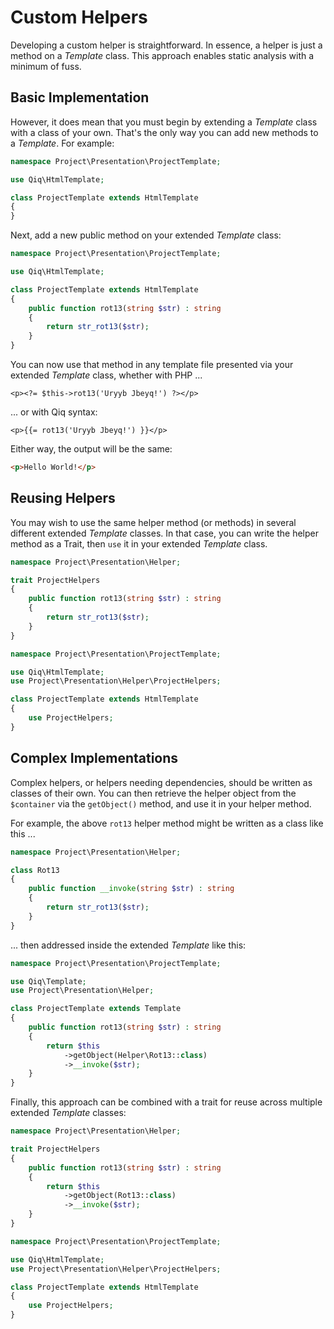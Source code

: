 # Custom Helpers

Developing a custom helper is straightforward. In essence, a helper is just a method on a _Template_ class. This approach enables static analysis with a minimum of fuss.

## Basic Implementation

However, it does mean that you must begin by extending a _Template_ class with a class of your own. That's the only way you can add new methods to a _Template_. For example:

```php
namespace Project\Presentation\ProjectTemplate;

use Qiq\HtmlTemplate;

class ProjectTemplate extends HtmlTemplate
{
}
```

Next, add a new public method on your extended _Template_ class:

```php
namespace Project\Presentation\ProjectTemplate;

use Qiq\HtmlTemplate;

class ProjectTemplate extends HtmlTemplate
{
    public function rot13(string $str) : string
    {
        return str_rot13($str);
    }
}
```

You can now use that method in any template file presented via your extended _Template_ class, whether with PHP ...

```html+php
<p><?= $this->rot13('Uryyb Jbeyq!') ?></p>
```

... or with Qiq syntax:

```qiq
<p>{{= rot13('Uryyb Jbeyq!') }}</p>
```

Either way, the output will be the same:

```html
<p>Hello World!</p>
```

## Reusing Helpers

You may wish to use the same helper method (or methods) in several different extended _Template_ classes. In that case, you can write the helper method as a Trait, then `use` it in your extended _Template_ class.

```php
namespace Project\Presentation\Helper;

trait ProjectHelpers
{
    public function rot13(string $str) : string
    {
        return str_rot13($str);
    }
}
```

```php
namespace Project\Presentation\ProjectTemplate;

use Qiq\HtmlTemplate;
use Project\Presentation\Helper\ProjectHelpers;

class ProjectTemplate extends HtmlTemplate
{
    use ProjectHelpers;
}
```

## Complex Implementations

Complex helpers, or helpers needing dependencies, should be written as classes of their own. You can then retrieve the helper object from the `$container` via the `getObject()` method, and use it in your helper method.

For example, the above `rot13` helper method might be written as a class like this ...

```php
namespace Project\Presentation\Helper;

class Rot13
{
    public function __invoke(string $str) : string
    {
        return str_rot13($str);
    }
}
```

... then addressed inside the extended _Template_ like this:

```php
namespace Project\Presentation\ProjectTemplate;

use Qiq\Template;
use Project\Presentation\Helper;

class ProjectTemplate extends Template
{
    public function rot13(string $str) : string
    {
        return $this
            ->getObject(Helper\Rot13::class)
            ->__invoke($str);
    }
}
```

Finally, this approach can be combined with a trait for reuse across multiple extended _Template_ classes:

```php
namespace Project\Presentation\Helper;

trait ProjectHelpers
{
    public function rot13(string $str) : string
    {
        return $this
            ->getObject(Rot13::class)
            ->__invoke($str);
    }
}
```

```php
namespace Project\Presentation\ProjectTemplate;

use Qiq\HtmlTemplate;
use Project\Presentation\Helper\ProjectHelpers;

class ProjectTemplate extends HtmlTemplate
{
    use ProjectHelpers;
}
```
